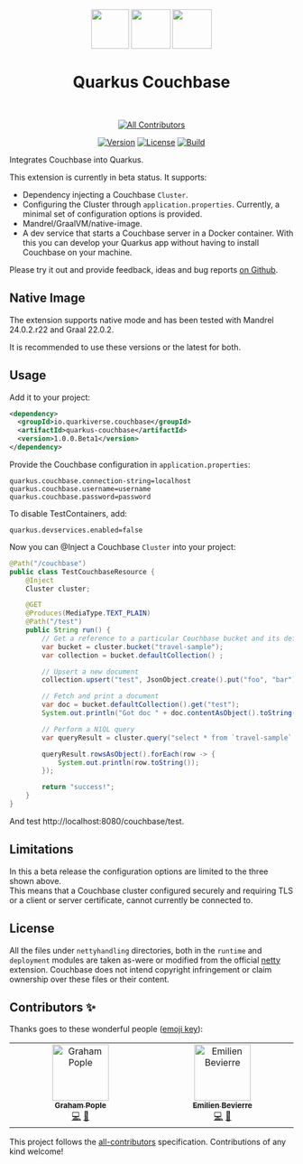 
<div align="center">
<img src="https://raw.githubusercontent.com/quarkiverse/quarkus-couchbase/master/docs/modules/ROOT/assets/images/quarkus.svg" width="67" height="70" >
<img src="https://raw.githubusercontent.com/quarkiverse/quarkus-couchbase/master/docs/modules/ROOT/assets/images/plus-sign.svg" height="70" >
<img src="https://raw.githubusercontent.com/quarkiverse/quarkus-couchbase/master/docs/modules/ROOT/assets/images/couchbase-filled.svg" height="70" >

# Quarkus Couchbase
</div>
<br>

<div align="center">

<!-- ALL-CONTRIBUTORS-BADGE:START - Do not remove or modify this section -->
[![All Contributors](https://img.shields.io/badge/all_contributors-2-orange.svg?style=flat-square)](#contributors-)
<!-- ALL-CONTRIBUTORS-BADGE:END -->
[![Version](https://img.shields.io/maven-central/v/io.quarkiverse.couchbase/quarkus-couchbase?logo=apache-maven&style=flat-square)](https://search.maven.org/artifact/io.quarkiverse.couchbase/quarkus-couchbase)
[![License](https://img.shields.io/badge/License-Apache%202.0-blue.svg?style=flat-square)](https://opensource.org/licenses/Apache-2.0)
[![Build](https://github.com/quarkiverse/quarkus-couchbase/actions/workflows/build.yml/badge.svg)](https://github.com/quarkiverse/quarkus-couchbase/actions/workflows/build.yml)

</div>
Integrates Couchbase into Quarkus.

This extension is currently in beta status.  It supports:

- Dependency injecting a Couchbase `Cluster`.
- Configuring the Cluster through `application.properties`.  Currently, a minimal set of configuration options is provided.
- Mandrel/GraalVM/native-image.
- A dev service that starts a Couchbase server in a Docker container. With this you can develop your Quarkus app without having to install Couchbase on your machine.

Please try it out and provide feedback, ideas and bug reports [on Github](https://github.com/quarkiverse/quarkus-couchbase/issues).

## Native Image
The extension supports native mode and has been tested with Mandrel 24.0.2.r22 and Graal 22.0.2.

It is recommended to use these versions or the latest for both.

## Usage
Add it to your project:
```xml
<dependency>
  <groupId>io.quarkiverse.couchbase</groupId>
  <artifactId>quarkus-couchbase</artifactId>
  <version>1.0.0.Beta1</version>
</dependency>
```

Provide the Couchbase configuration in `application.properties`:
```properties
quarkus.couchbase.connection-string=localhost
quarkus.couchbase.username=username
quarkus.couchbase.password=password
```
To disable TestContainers, add:
```properties
quarkus.devservices.enabled=false
```

Now you can @Inject a Couchbase `Cluster` into your project:

```java
@Path("/couchbase")
public class TestCouchbaseResource {
    @Inject
    Cluster cluster;

    @GET
    @Produces(MediaType.TEXT_PLAIN)
    @Path("/test")
    public String run() {
        // Get a reference to a particular Couchbase bucket and its default collection
        var bucket = cluster.bucket("travel-sample");
        var collection = bucket.defaultCollection() ;

        // Upsert a new document
        collection.upsert("test", JsonObject.create().put("foo", "bar"));

        // Fetch and print a document
        var doc = bucket.defaultCollection().get("test");
        System.out.println("Got doc " + doc.contentAsObject().toString());

        // Perform a N1QL query
        var queryResult = cluster.query("select * from `travel-sample` where url like 'http://marriot%' and country = 'United States';");

        queryResult.rowsAsObject().forEach(row -> {
            System.out.println(row.toString());
        });

        return "success!";
    }
}
```

And test http://localhost:8080/couchbase/test.

## Limitations
In this a beta release the configuration options are limited to the three shown above.  
This means that a Couchbase cluster configured securely and requiring TLS or a client or server certificate, cannot currently be connected to.

## License
All the files under `nettyhandling` directories, both in the `runtime` and `deployment` modules are
taken as-were or modified from the official [netty](https://github.com/quarkusio/quarkus/tree/main/extensions/netty) extension.
Couchbase does not intend copyright infringement or claim ownership over these files or their content.

## Contributors ✨

Thanks goes to these wonderful people ([emoji key](https://allcontributors.org/docs/en/emoji-key)):

<!-- ALL-CONTRIBUTORS-LIST:START - Do not remove or modify this section -->
<!-- prettier-ignore-start -->
<!-- markdownlint-disable -->
<table>
  <tbody>
    <tr>
      <td align="center" valign="top" width="14.28%"><a href="https://programmatix.github.io/Words/projects"><img src="https://avatars.githubusercontent.com/u/795437?v=4?s=100" width="100px;" alt="Graham Pople"/><br /><sub><b>Graham Pople</b></sub></a><br /><a href="https://github.com/quarkiverse/quarkus-couchbase/commits?author=programmatix" title="Code">💻</a> <a href="#maintenance-programmatix" title="Maintenance">🚧</a></td>
      <td align="center" valign="top" width="14.28%"><a href="https://github.com/emilienbev"><img src="https://avatars.githubusercontent.com/u/44171454?v=4?s=100" width="100px;" alt="Emilien Bevierre"/><br /><sub><b>Emilien Bevierre</b></sub></a><br /><a href="https://github.com/quarkiverse/quarkus-couchbase/commits?author=emilienbev" title="Code">💻</a> <a href="#maintenance-emilienbev" title="Maintenance">🚧</a></td>
    </tr>
  </tbody>
</table>

<!-- markdownlint-restore -->
<!-- prettier-ignore-end -->

<!-- ALL-CONTRIBUTORS-LIST:END -->

This project follows the [all-contributors](https://github.com/all-contributors/all-contributors) specification. Contributions of any kind welcome!